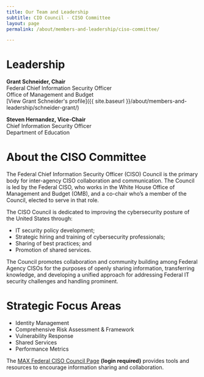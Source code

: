 ```yaml
---
title: Our Team and Leadership
subtitle: CIO Council - CISO Committee
layout: page
permalink: /about/members-and-leadership/ciso-committee/

---
```

# Leadership
**Grant Schneider, Chair**<br/>
Federal Chief Information Security Officer<br/>
Office of Management and Budget<br/>
[View Grant Schneider's profile]({{ site.baseurl }}/about/members-and-leadership/schneider-grant/)

**Steven Hernandez, Vice-Chair**<br/>
Chief Information Security Officer<br/>
Department  of Education

# About the CISO Committee
The Federal Chief Information Security Officer (CISO) Council is the primary body for inter-agency CISO collaboration and communication. The Council is led by the Federal CISO, who works in the White House Office of Management and Budget (OMB), and a co-chair who’s a member of the Council, elected to serve in that role.

The CISO Council is dedicated to improving the cybersecurity posture of the United States through:
* IT security policy development;
* Strategic hiring and training of cybersecurity professionals;
* Sharing of best practices; and
* Promotion of shared services.

The Council promotes collaboration and community building among Federal Agency CISOs for the purposes of openly sharing information, transferring knowledge, and developing a unified approach for addressing Federal IT security challenges and handling prominent.

# Strategic Focus Areas
* Identity Management
* Comprehensive Risk Assessment & Framework
* Vulnerability Response
* Shared Services
* Performance Metrics

The [MAX Federal CISO Council Page](https://community.max.gov/display/Egov/Federal+CISO+Council) **(login required)** provides tools and resources to encourage information sharing and collaboration.
